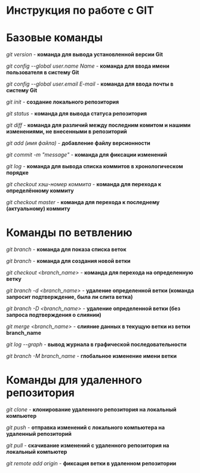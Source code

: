 # Инструкция по работе с GIT

# Базовые команды

*git version* - **команда для вывода установленной версии Git**

*git config --global user.name Name* - **команда для ввода имени пользователя в систему Git**

*git config --global user.email E-mail* - **команда для ввода почты в систему Git**

*git init* - **создание локального репозитория**

*git status* - **команда для вывода статуса репозитория**

*git diff* - **команда для различий между последним комитом и нашими изменениями, не внесенными в репозиторий**

*git add (имя файла)* - **добавление файлу версионности**

*git commit -m "message"* - **команда для фиксации изменений**

*git log* - **команда для вывода списка коммитов в хронологическом порядке**

*git checkout хэш-номер коммита* - **команда для перехода к определённому коммиту**

*git checkout master* - **команда для перехода к последнему (актуальному) коммиту**

# Команды по ветвлению

*git branch* - **команда для показа списка веток**

*git branch <new branch>* - **команда для создания новой ветки**

*git checkout <branch_name>* - **команда для перехода на определенную ветку**

*git branch -d <branch_name>* - **удаление определенной ветки (команда запросит подтверждение, была ли слита ветка)**

*git branch -D <branch_name>* - **удаление определенной ветки (без запроса подтверждения о слиянии)**

*git merge <branch_name>* - **слияние данных в текущую ветки из ветки branch_name**

*git log --graph* - **вывод журнала в графической последовательности**

*git branch -M branch_name* - **глобальное изменение имени ветки**

# Команды для удаленного репозитория

*git clone* - **клонирование удаленного репозитория на локальный компьютер**

*git push* - **отправка изменений с локального компьютера на удаленный репозиторий**

*git pull* - **скачивание изменений с удаленного репозитория на локальный компьютер**

*git remote add origin* - **фиксация ветки в удаленном репозитории**